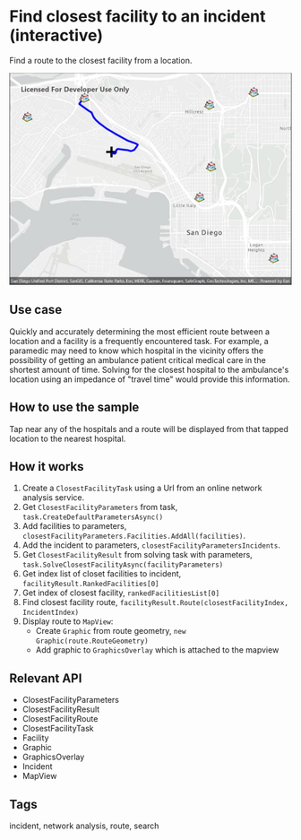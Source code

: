 # Find closest facility to an incident (interactive)

Find a route to the closest facility from a location.

![Image of find closest facility to an incident interactive](closestfacility.jpg)

## Use case

Quickly and accurately determining the most efficient route between a location and a facility is a frequently encountered task. For example, a paramedic may need to know which hospital in the vicinity offers the possibility of getting an ambulance patient critical medical care in the shortest amount of time. Solving for the closest hospital to the ambulance's location using an impedance of "travel time" would provide this information.

## How to use the sample

Tap near any of the hospitals and a route will be displayed from that tapped location to the nearest hospital.

## How it works

1. Create a `ClosestFacilityTask` using a Url from an online network analysis service.
2. Get `ClosestFacilityParameters` from task, `task.CreateDefaultParametersAsync()`
3. Add facilities to parameters, `closestFacilityParameters.Facilities.AddAll(facilities)`.
4. Add the incident to parameters, `closestFacilityParametersIncidents`.
5. Get `ClosestFacilityResult` from solving task with parameters, `task.SolveClosestFacilityAsync(facilityParameters)`
6. Get index list of closet facilities to incident, `facilityResult.RankedFacilities[0]`
7. Get index of closest facility, `rankedFacilitiesList[0]`
8. Find closest facility route, `facilityResult.Route(closestFacilityIndex, IncidentIndex)`
9. Display route to `MapView`:
    * Create `Graphic` from route geometry, `new Graphic(route.RouteGeometry)`
    * Add graphic to `GraphicsOverlay` which is attached to the mapview

## Relevant API

* ClosestFacilityParameters
* ClosestFacilityResult
* ClosestFacilityRoute
* ClosestFacilityTask
* Facility
* Graphic
* GraphicsOverlay
* Incident
* MapView

## Tags

incident, network analysis, route, search